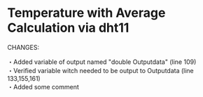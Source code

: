 # Temperature with Average Calculation via dht11

CHANGES: <br />

・Added variable of output named "double Outputdata" (line 109) <br />
・Verified variable witch needed to be output to Outputdata (line 133,155,161)<br />
・Added some comment <br/>
